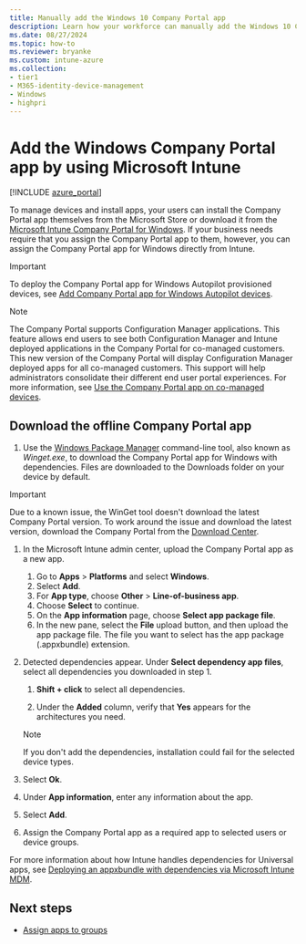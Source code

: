 ```yaml
---
title: Manually add the Windows 10 Company Portal app
description: Learn how your workforce can manually add the Windows 10 Company Portal app to their PC from the Microsoft Store.
ms.date: 08/27/2024
ms.topic: how-to
ms.reviewer: bryanke
ms.custom: intune-azure
ms.collection:
- tier1
- M365-identity-device-management
- Windows
- highpri
---
```


# Add the Windows Company Portal app by using Microsoft Intune

[!INCLUDE [azure_portal](../includes/azure_portal.md)]

To manage devices and install apps, your users can install the Company Portal app themselves from the Microsoft Store or download it from the [Microsoft Intune Company Portal for Windows](../apps/store-apps-company-portal-app.md#download-the-offline-company-portal-app). If your business needs require that you assign the Company Portal app to them, however, you can assign the Company Portal app for Windows directly from Intune.

 > [!IMPORTANT]
 > To deploy the Company Portal app for Windows Autopilot provisioned devices, see [Add Company Portal app for Windows Autopilot devices](store-apps-company-portal-autopilot.md).

> [!NOTE]
> The Company Portal supports Configuration Manager applications. This feature allows end users to see both Configuration Manager and Intune deployed applications in the Company Portal for co-managed customers. This new version of the Company Portal will display Configuration Manager deployed apps for all co-managed customers. This support will help administrators consolidate their different end user portal experiences. For more information, see [Use the Company Portal app on co-managed devices](../../configmgr/comanage/company-portal.md).

## Download the offline Company Portal app

1. Use the [Windows Package Manager](/windows/package-manager/winget) command-line tool, also known as *Winget.exe*, to download the Company Portal app for Windows with dependencies. Files are downloaded to the Downloads folder on your device by default.

> [!IMPORTANT]
>
> Due to a known issue, the WinGet tool doesn't download the latest Company Portal version. To work around the issue and download the latest version, download the Company Portal from the [Download Center](https://www.microsoft.com/en-us/download/details.aspx?id=108156).

1. In the Microsoft Intune admin center, upload the Company Portal app as a new app.
    1. Go to **Apps** > **Platforms** and select **Windows**.
    1. Select  **Add**.
    1. For **App type**, choose **Other** > **Line-of-business app**.
    1. Choose **Select** to continue.
    1. On the **App information** page, choose **Select app package file**.
    1. In the new pane, select the **File** upload button, and then upload the app package file. The file you want to select has the app package (.appxbundle) extension.
1. Detected dependencies appear. Under **Select dependency app files**, select all dependencies you downloaded in step 1.

   1. **Shift + click** to select all dependencies.

   1. Under the **Added** column, verify that **Yes** appears for the architectures you need.

     > [!NOTE]
     > If you don't add the dependencies, installation could fail for the selected device types.

1. Select **Ok**.
1. Under **App information**, enter any information about the app.
1. Select **Add**.
1. Assign the Company Portal app as a required app to selected users or device groups.

For more information about how Intune handles dependencies for Universal apps, see [Deploying an appxbundle with dependencies via Microsoft Intune MDM](/archive/blogs/configmgrdogs/deploying-an-appxbundle-with-dependencies-via-microsoft-intune-mdm).

## Next steps

- [Assign apps to groups](apps-deploy.md)
